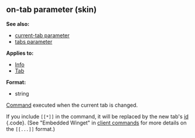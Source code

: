 ## on-tab parameter (skin)
**See also:**
+   [current-tab parameter](/ref/%7Bskin%7D/param/current-tab.md) 
+   [tabs parameter](/ref/%7Bskin%7D/param/tabs.md) 
<!-- -->
**Applies to:**
+   [Info](/ref/%7Bskin%7D/control/info.md) 
+   [Tab](/ref/%7Bskin%7D/control/tab.md) 
<!-- -->
**Format:**
+   string


[Command](/ref/%7Bskin%7D/commands.md)  executed when the current tab
is changed. 

If you include `[[*]]` in the command, it will be
replaced by the new tab\'s [id](/ref/%7Bskin%7D/param/id.md) {.code}. (See
\"Embedded Winget\" in [client commands](/ref/%7Bskin%7D/commands.md) for more
details on the `[[...]]` format.)